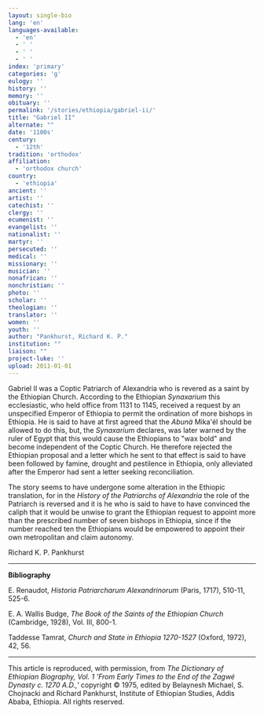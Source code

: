 ```yaml
---
layout: single-bio
lang: 'en'
languages-available:
  - 'en'
  - ' '
  - ' '
  - ' '
index: 'primary'
categories: 'g'
eulogy: ''
history: ''
memory: ''
obituary: ''
permalink: '/stories/ethiopia/gabriel-ii/'
title: "Gabriel II"
alternate: ""
date: '1100s'
century:
  - '12th'
tradition: 'orthodox'
affiliation:
  - 'orthodox church'
country:
  - 'ethiopia'
ancient: ''
artist: ''
catechist: ''
clergy: ''
ecumenist: ''
evangelist: ''
nationalist: ''
martyr: ''
persecuted: ''
medical: ''
missionary: ''
musician: ''
nonafrican: ''
nonchristian: ''
photo: ''
scholar: ''
theologian: ''
translator: ''
women: ''
youth: ''
author: "Pankhurst, Richard K. P."
institution: ""
liaison: ""
project-luke: ''
upload: 2011-01-01
---
```




Gabriel II was a Coptic Patriarch of Alexandria who is revered as a saint by the Ethiopian Church. According to the Ethiopian *Synaxarium* this ecclesiastic, who held office from 1131 to 1145, received a request by an unspecified Emperor of Ethiopia to permit the ordination of more bishops in Ethiopia. He is said to have at first agreed that the *Abunä* Mika'él should be allowed to do this, but, the *Synaxarium* declares, was later warned by the ruler of Egypt that this would cause the Ethiopians to "wax bold" and become independent of the Coptic Church. He therefore rejected the Ethiopian proposal and a letter which he sent to that effect is said to have been followed by famine, drought and pestilence in Ethiopia, only alleviated after the Emperor had sent a letter seeking reconciliation.

The story seems to have undergone some alteration in the Ethiopic translation, for in the *History of the Patriarchs of Alexandria* the role of the Patriarch is reversed and it is he who is said to have to have convinced the caliph that it would be unwise to grant the Ethiopian request to appoint more than the prescribed number of seven bishops in Ethiopia, since if the number reached ten the Ethiopians would be empowered to appoint their own metropolitan and claim autonomy.

Richard K. P. Pankhurst

---

**Bibliography**

E. Renaudot, *Historia Patriarcharum Alexandrinorum* (Paris, 1717), 510-11, 525-6.

E. A. Wallis Budge, *The Book of the Saints of the Ethiopian Church* (Cambridge, 1928), Vol. III, 800-1.

Taddesse Tamrat, *Church and State in Ethiopia 1270-1527* (Oxford, 1972), 42, 56.

---

This article is reproduced, with permission, from *The Dictionary of Ethiopian Biography, Vol. 1 'From Early Times to the End of the Zagwé Dynasty c. 1270 A.D.,'* copyright &copy; 1975, edited by Belaynesh Michael, S. Chojnacki and Richard Pankhurst, Institute of Ethiopian Studies, Addis Ababa, Ethiopia.  All rights reserved.